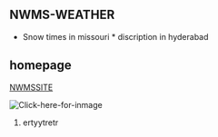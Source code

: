 ## NWMS-WEATHER

* Snow times in missouri *
discription in hyderabad

## homepage

[NWMSSITE](https://www.nwmissouri.edu/wellness/faq.htm)

![Click-here-for-inmage](https://en.wikipedia.org/wiki/Northwest_Missouri_State_University#/media/File:NW_Missouri_State_seal.png)


1. ertyytretr

